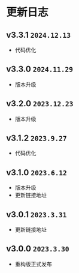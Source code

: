 # 更新日志

## v3.3.1 `2024.12.13`

- 代码优化

## v3.3.0 `2024.11.29`

- 版本升级

## v3.2.0 `2023.12.23`

- 版本升级

## v3.1.2 `2023.9.27`

- 代码优化

## v3.1.0 `2023.6.12`

- 版本升级
- 更新链接地址

## v3.0.1 `2023.3.31`

- 更新链接地址

## v3.0.0 `2023.3.30`

- 重构版正式发布
